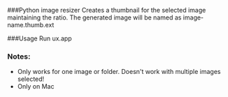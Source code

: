 ###Python image resizer
Creates a thumbnail for the selected image maintaining the ratio.
The generated image will be named as image-name.thumb.ext

###Usage
 Run ux.app

### Notes:
 * Only works for one image or folder. Doesn't work with multiple images selected!
 * Only on Mac
